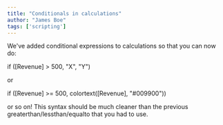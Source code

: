 ```yaml
---
title: "Conditionals in calculations"
author: "James Boe"
tags: ['scripting']
---
```

We've added conditional expressions to calculations so that you can now do:if ([Revenue] > 500, "X", "Y")orif ([Revenue] >= 500, colortext([Revenue], "#009900"))or so on! This syntax should be much cleaner than the previous greaterthan/lessthan/equalto that you had to use.<!--more-->